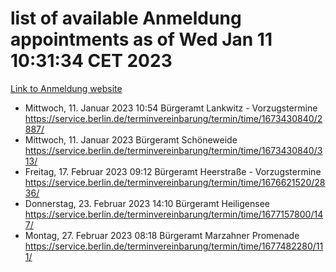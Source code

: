 # list of available Anmeldung appointments as of Wed Jan 11 10:31:34 CET 2023
[Link to Anmeldung website](https://service.berlin.de/terminvereinbarung/termin/tag.php?termin=0&anliegen[]=120686&dienstleisterlist=122210,122217,327316,122219,327312,122227,327314,122231,327346,122243,327348,122252,329742,122260,329745,122262,329748,122254,329751,122271,327278,122273,327274,122277,327276,330436,122280,327294,122282,327290,122284,327292,327539,122291,327270,122285,327266,122286,327264,122296,327268,150230,329760,122301,327282,122297,327286,122294,327284,122312,329763,122314,329775,122304,327330,122311,327334,122309,327332,122281,327352,122279,329772,122276,327324,122274,327326,122267,329766,122246,327318,122251,327320,122257,327322,122208,327298,122226,327300,121362,121364&herkunft=http%3A%2F%2Fservice.berlin.de%2Fdienstleistung%2F120686%2F)
- Mittwoch, 11. Januar 2023 10:54 Bürgeramt Lankwitz - Vorzugstermine https://service.berlin.de/terminvereinbarung/termin/time/1673430840/2887/
- Mittwoch, 11. Januar 2023  Bürgeramt Schöneweide https://service.berlin.de/terminvereinbarung/termin/time/1673430840/313/
- Freitag, 17. Februar 2023 09:12 Bürgeramt Heerstraße - Vorzugstermine https://service.berlin.de/terminvereinbarung/termin/time/1676621520/2836/
- Donnerstag, 23. Februar 2023 14:10 Bürgeramt Heiligensee https://service.berlin.de/terminvereinbarung/termin/time/1677157800/147/
- Montag, 27. Februar 2023 08:18 Bürgeramt Marzahner Promenade https://service.berlin.de/terminvereinbarung/termin/time/1677482280/111/
